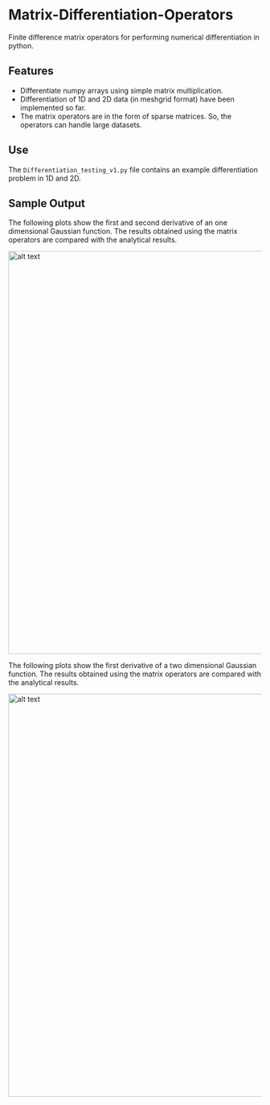 # Matrix-Differentiation-Operators
Finite difference matrix  operators for performing numerical differentiation in python.

## Features
- Differentiate numpy arrays using simple matrix multiplication.
- Differentiation of 1D and 2D data (in meshgrid format) have been implemented so far.
- The matrix operators are in the form of sparse matrices. So, the operators can handle large datasets.

## Use
The ```Differentiation_testing_v1.py``` file contains an example differentiation problem in 1D and 2D.

## Sample Output
The following plots show the first and second derivative of an one dimensional Gaussian function. The results obtained using the matrix operators are compared with the analytical results.

<p float="left">
<img src="https://github.com/zaman13/Matrix-Differentiation-Operators/blob/master/Diff_1D.png" alt="alt text" width="800">
</p>

The following plots show the first derivative of a two dimensional Gaussian function. The results obtained using the matrix operators are compared with the analytical results.

<p float="left">
<img src="https://github.com/zaman13/Matrix-Differentiation-Operators/blob/master/Diff_2D.png" alt="alt text" width="800">
</p>
